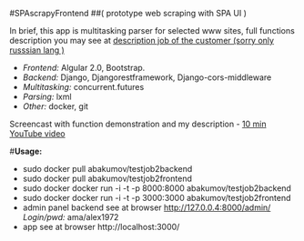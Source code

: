 #SPAscrapyFrontend 
##( prototype web scraping with SPA UI )

In brief, this app is multitasking parser for
selected www sites, full functions description you may see at [description job of the customer (sorry only russsian lang )](https://github.com/poiskpoisk/testjob2backend/blob/master/%D0%A2%D0%B5%D1%81%D1%82%D0%BE%D0%B2%D0%BE%D0%B5%20%D0%B7%D0%B0%D0%B4%D0%B0%D0%BD%D0%B8%D0%B5%20%D1%81%D0%B5%D1%80%D0%B2%D0%B5%D1%80%D0%BD%D0%BE%D0%B5%20%D0%BF%D1%80%D0%BE%D0%B3%D1%80%D0%B0%D0%BC%D0%B8%D1%80%D0%BE%D0%B2%D0%B0%D0%BD%D0%B8%D0%B5%20.pdf) 

+ _Frontend:_     Algular 2.0, Bootstrap. 
+ _Backend:_      Django, Djangorestframework, Django-cors-middleware
+ _Multitasking:_ concurrent.futures
+ _Parsing:_      lxml
+ _Other:_        docker, git

Screencast with function demonstration and my description - [10 min YouTube video]( https://youtu.be/a7VWYlt-kZU )

#__Usage:__
+ sudo docker pull abakumov/testjob2backend
+ sudo docker pull abakumov/testjob2frontend
+ sudo docker docker run -i -t -p 8000:8000 abakumov/testjob2backend
+ sudo docker docker run -i -t -p 3000:3000 abakumov/testjob2frontend
+ admin panel backend see at browser http://127.0.0.4:8000/admin/  _Login/pwd:_ ama/alex1972
+ app see at browser http://localhost:3000/
